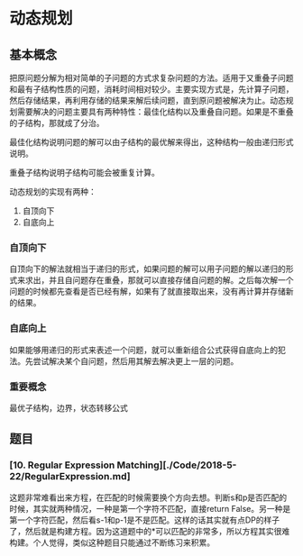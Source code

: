 # 动态规划

## 基本概念

把原问题分解为相对简单的子问题的方式求复杂问题的方法。适用于又重叠子问题和最有子结构性质的问题，消耗时间相对较少。主要实现方式是，先计算子问题，然后存储结果，再利用存储的结果来解后续问题，直到原问题被解决为止。动态规划需要解决的问题主要具有两种特性：最佳化结构以及重叠自问题。如果是不重叠的子结构，那就成了分治。

最佳化结构说明问题的解可以由子结构的最优解来得出，这种结构一般由递归形式说明。

重叠子结构说明子结构可能会被重复计算。

动态规划的实现有两种：

1. 自顶向下
2. 自底向上

### 自顶向下

自顶向下的解法就相当于递归的形式，如果问题的解可以用子问题的解以递归的形式来求出，并且自问题存在重叠，那就可以直接存储自问题的解。之后每次解一个问题的时候都先查看是否已经有解，如果有了就直接取出来，没有再计算并存储新的结果。

### 自底向上

如果能够用递归的形式来表述一个问题，就可以重新组合公式获得自底向上的犯法。先尝试解决某个自问题，然后用其解去解决更上一层的问题。

### 重要概念

最优子结构，边界，状态转移公式

## 题目

### [10. Regular Expression Matching][./Code/2018-5-22/RegularExpression.md]

这题非常难看出来方程，在匹配的时候需要换个方向去想。判断s和p是否匹配的时候，其实就两种情况，一种是第一个字符不匹配，直接return False。另一种是第一个字符匹配，然后看s-1和p-1是不是匹配。这样的话其实就有点DP的样子了，然后就是构建方程。因为这道题中的\*可以匹配的非常多，所以方程其实很难构建。个人觉得，类似这种题目只能通过不断练习来积累。